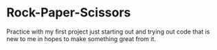 # Rock-Paper-Scissors
Practice with my first project
just starting out and trying out code that is new to me in hopes to make something great from it.

